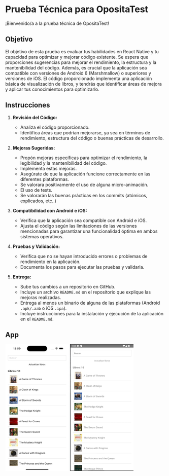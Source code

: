 # Prueba Técnica para OpositaTest

¡Bienvenido/a a la prueba técnica de OpositaTest!

## Objetivo

El objetivo de esta prueba es evaluar tus habilidades en React Native y tu capacidad para optimizar y mejorar código existente. Se espera que proporciones sugerencias para mejorar el rendimiento, la estructura y la mantenibilidad del código. Además, es crucial que la aplicación sea compatible con versiones de Android 6 (Marshmallow) o superiores y versiones de iOS. El código proporcionado implementa una aplicación básica de visualización de libros, y tendrás que identificar áreas de mejora y aplicar tus conocimientos para optimizarlo.

## Instrucciones

1. **Revisión del Código:**

   - Analiza el código proporcionado.
   - Identifica áreas que podrían mejorarse, ya sea en términos de rendimiento, estructura del código o buenas prácticas de desarrollo.

2. **Mejoras Sugeridas:**

   - Propón mejoras específicas para optimizar el rendimiento, la legibilidad y la mantenibilidad del código.
   - Implementa estas mejoras.
   - Asegúrate de que la aplicación funcione correctamente en las diferentes plataformas.
   - Se valorara positivamente el uso de alguna micro-animación.
   - El uso de tests.
   - Se valorarán las buenas prácticas en los commits (atómicos, explicados, etc..)

3. **Compatibilidad con Android e iOS:**

   - Verifica que la aplicación sea compatible con Android e iOS.
   - Ajusta el código según las limitaciones de las versiones mencionadas para garantizar una funcionalidad óptima en ambos sistemas operativos.

4. **Pruebas y Validación:**

   - Verifica que no se hayan introducido errores o problemas de rendimiento en la aplicación.
   - Documenta los pasos para ejecutar las pruebas y validarla.

5. **Entrega:**
   - Sube tus cambios a un repositorio en GitHub.
   - Incluye un archivo `README.md` en el repositorio que explique las mejoras realizadas.
   - Entrega al menos un binario de alguna de las plataformas (Android `.apk/.aab` o iOS `.ipa`).
   - Incluye instrucciones para la instalación y ejecución de la aplicación en el `README.md`.

## App

<img src="./photos/ios.png" alt="Imagen de Ejemplo 1" width="200" height="400"/>
<img src="./photos/android.png" alt="Imagen de Ejemplo 2" width="200" height="400"/>
